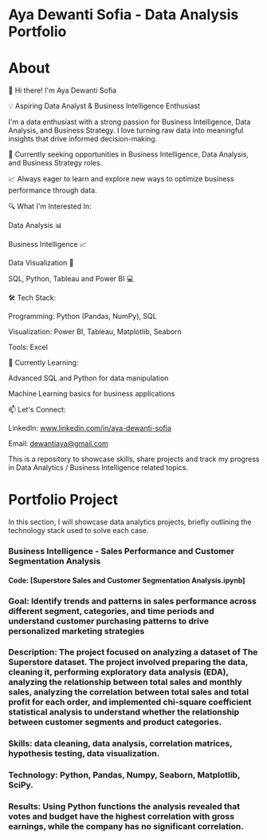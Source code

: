 # Aya Dewanti Sofia - Data Analysis Portfolio

# About

👋 Hi there! I'm Aya Dewanti Sofia

💡 Aspiring Data Analyst & Business Intelligence Enthusiast

I'm a data enthusiast with a strong passion for Business Intelligence, Data Analysis, and Business Strategy. I love turning raw data into meaningful insights that drive informed decision-making.

🚀 Currently seeking opportunities in Business Intelligence, Data Analysis, and Business Strategy roles.

📈 Always eager to learn and explore new ways to optimize business performance through data.

🔍 What I'm Interested In:

Data Analysis 📊

Business Intelligence 📈

Data Visualization 🎨

SQL, Python, Tableau and Power BI 💻


🛠 Tech Stack:

Programming: Python (Pandas, NumPy), SQL

Visualization: Power BI, Tableau, Matplotlib, Seaborn

Tools: Excel


🌱 Currently Learning:

Advanced SQL and Python for data manipulation

Machine Learning basics for business applications


📫 Let's Connect:

LinkedIn: www.linkedin.com/in/aya-dewanti-sofia

Email: dewantiaya@gmail.com

This is a repository to showcase skills, share projects and track my progress in Data Analytics / Business Intelligence related topics.

# Portfolio Project

In this section, I will showcase data analytics projects, briefly outlining the technology stack used to solve each case.

### **Business Intelligence - Sales Performance and Customer Segmentation Analysis**

#### **Code:** [Superstore Sales and Customer Segmentation Analysis.ipynb]

### Goal: Identify trends and patterns in sales performance across different segment, categories, and time periods and understand customer purchasing patterns to drive personalized marketing strategies

### Description: The project focused on analyzing a dataset of The Superstore dataset. The project involved preparing the data, cleaning it, performing exploratory data analysis (EDA), analyzing the relationship between total sales and monthly sales, analyzing the correlation between total sales and total profit for each order, and implemented chi-square coefficient statistical analysis to understand whether the relationship between customer segments and product categories.

### Skills: data cleaning, data analysis, correlation matrices, hypothesis testing, data visualization.

### Technology: Python, Pandas, Numpy, Seaborn, Matplotlib, SciPy.

### Results: Using Python functions the analysis revealed that votes and budget have the highest correlation with gross earnings, while the company has no significant correlation.
